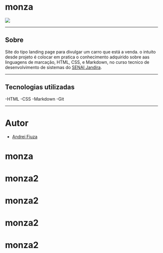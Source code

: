 # monza

![](./layout.png)

---
## Sobre
Site do tipo landing page para divulgar um carro que está a venda.
o intuito desde projeto é colocar em pratica o conhecimento adquirido sobre aas linguagens de marcação, HTML, CSS, e Markdown, no curso tecnico de desenvolvimento de sistemas do [SENAI Jandira](https://sp.senai.br/unidade/jandira/).

---
## Tecnologias utilizadas
-HTML
-CSS
-Markdown
-Git

---
# Autor
- [Andrei Fiuza]()
# monza
# monza2
# monza2
# monza2
# monza2
